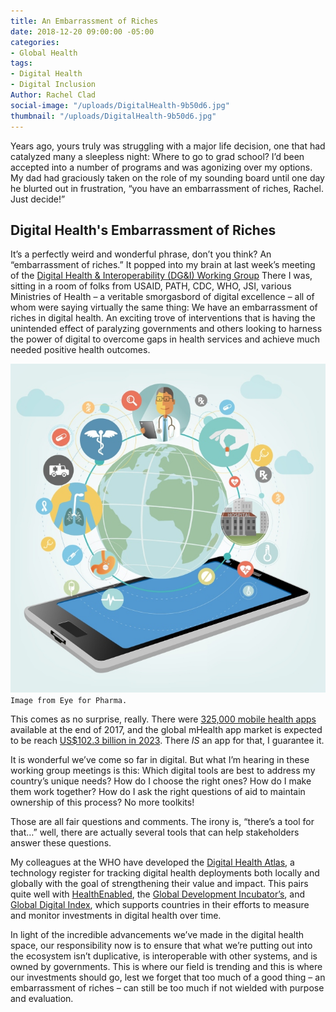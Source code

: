 ```yaml
---
title: An Embarrassment of Riches
date: 2018-12-20 09:00:00 -05:00
categories:
- Global Health
tags:
- Digital Health
- Digital Inclusion
Author: Rachel Clad
social-image: "/uploads/DigitalHealth-9b50d6.jpg"
thumbnail: "/uploads/DigitalHealth-9b50d6.jpg"
---
```


Years ago, yours truly was struggling with a major life decision, one that had catalyzed many a sleepless night: Where to go to grad school? I’d been accepted into a number of programs and was agonizing over my options. My dad had graciously taken on the role of my sounding board until one day he blurted out in frustration, “you have an embarrassment of riches, Rachel. Just decide!”

<!--more-->

## Digital Health's Embarrassment of Riches

It’s a perfectly weird and wonderful phrase, don’t you think? An “embarrassment of riches.” It popped into my brain at last week’s meeting of the [Digital Health & Interoperability (DG&I) Working Group](https://www.healthdatacollaborative.org/how-we-work/digital-health-interoperability-working-group/) There I was, sitting in a room of folks from USAID, PATH, CDC, WHO, JSI, various Ministries of Health – a veritable smorgasbord of digital excellence – all of whom were saying virtually the same thing: We have an embarrassment of riches in digital health. An exciting trove of interventions that is having the unintended effect of paralyzing governments and others looking to harness the power of digital to overcome gaps in health services and achieve much needed positive health outcomes.

![DigitalHealth.jpg](/uploads/DigitalHealth.jpg)`Image from Eye for Pharma.`

This comes as no surprise, really. There were [325,000 mobile health apps](https://research2guidance.com/325000-mobile-health-apps-available-in-2017/) available at the end of 2017, and the global mHealth app market is expected to be reach [US$102.3 billion in 2023](https://liquid-state.com/mhealth-apps-market-snapshot/). There *IS* an app for that, I guarantee it.

It is wonderful we’ve come so far in digital. But what I’m hearing in these working group meetings is this: Which digital tools are best to address my country’s unique needs? How do I choose the right ones? How do I make them work together? How do I ask the right questions of aid to maintain ownership of this process? No more toolkits!

Those are all fair questions and comments. The irony is, “there’s a tool for that…” well, there are actually several tools that can help stakeholders answer these questions.

My colleagues at the WHO have developed the [Digital Health Atlas](https://digitalhealthatlas.org/en/-/), a technology register for tracking digital health deployments both locally and globally with the goal of strengthening their value and impact. This pairs quite well with [HealthEnabled](http://healthenabled.org/wordpress/), the [Global Development Incubator’s](https://globaldevincubator.org/), and [Global Digital Index](https://www.digitalhealthindex.org/), which supports countries in their efforts to measure and monitor investments in digital health over time.

In light of the incredible advancements we’ve made in the digital health space, our responsibility now is to ensure that what we’re putting out into the ecosystem isn’t duplicative, is interoperable with other systems, and is owned by governments. This is where our field is trending and this is where our investments should go, lest we forget that too much of a good thing – an embarrassment of riches – can still be too much if not wielded with purpose and evaluation.